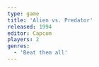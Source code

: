 ```yaml
---
type: game
title: 'Alien vs. Predator'
released: 1994
editor: Capcom
players: 2
genres:
  - 'Beat them all'
---
```

